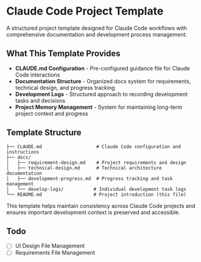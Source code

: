 # Claude Code Project Template

A structured project template designed for Claude Code workflows with comprehensive documentation and development process management.

## What This Template Provides

- **CLAUDE.md Configuration** - Pre-configured guidance file for Claude Code interactions
- **Documentation Structure** - Organized docs system for requirements, technical design, and progress tracking
- **Development Logs** - Structured approach to recording development tasks and decisions
- **Project Memory Management** - System for maintaining long-term project context and progress

## Template Structure

```
├── CLAUDE.md                    # Claude Code configuration and instructions
├── docs/
│   ├── requirement-design.md    # Project requirements and design
│   ├── technical-design.md      # Technical architecture documentation
│   ├── development-progress.md  # Progress tracking and task management
│   └── develop-logs/           # Individual development task logs
└── README.md                   # Project introduction (this file)
```

This template helps maintain consistency across Claude Code projects and ensures important development context is preserved and accessible.

## Todo

- [ ] UI Design File Management
- [ ] Requirements File Management
